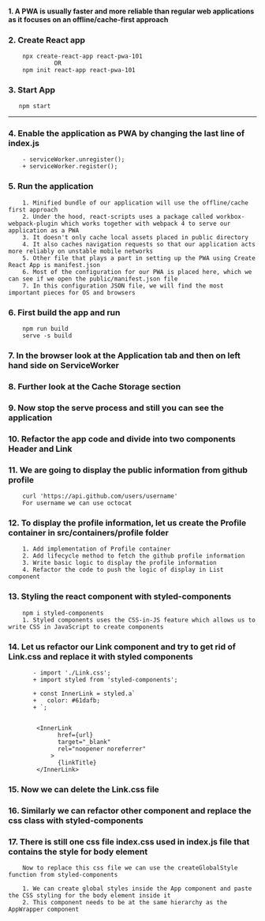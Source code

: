 #### 1. A PWA is usually faster and more reliable than regular web applications as it focuses on an offline/cache-first approach 

### 2. Create React app
        npx create-react-app react-pwa-101
                 OR
        npm init react-app react-pwa-101
        
### 3. Start App 
       npm start

-------
### 4. Enable the application as PWA by changing the last line of index.js
        - serviceWorker.unregister();
        + serviceWorker.register();
        
### 5. Run the application
        1. Minified bundle of our application will use the offline/cache first approach
        2. Under the hood, react-scripts uses a package called workbox-webpack-plugin which works together with webpack 4 to serve our application as a PWA
        3. It doesn't only cache local assets placed in public directory
        4. It also caches navigation requests so that our application acts more reliably on unstable mobile networks
        5. Other file that plays a part in setting up the PWA using Create React App is manifest.json
        6. Most of the configuration for our PWA is placed here, which we can see if we open the public/manifest.json file
        7. In this configuration JSON file, we will find the most important pieces for OS and browsers

 
### 6. First build the app and run
        npm run build
        serve -s build
        
### 7. In the browser look at the Application tab and then on left hand side on ServiceWorker
### 8. Further look at the Cache Storage section

### 9. Now stop the serve process and still you can see the application 

### 10. Refactor the app code and divide into two components Header and Link

### 11. We are going to display the public information from github profile
        curl 'https://api.github.com/users/username'
        For username we can use octocat
        
### 12. To display the profile information, let us create the Profile container in src/containers/profile folder
        1. Add implementation of Profile container
        2. Add lifecycle method to fetch the github profile information
        3. Write basic logic to display the profile information
        4. Refactor the code to push the logic of display in List component

### 13. Styling the react component with styled-components
        npm i styled-components
        1. Styled components uses the CSS-in-JS feature which allows us to write CSS in JavaScript to create components
        
### 14. Let us refactor our Link component and try to get rid of Link.css and replace it with styled components
           - import './Link.css';
           + import styled from 'styled-components';
            
           + const InnerLink = styled.a`
           +   color: #61dafb;
           + `;

            
            <InnerLink
                  href={url}
                  target="_blank"
                  rel="noopener noreferrer"
                >
                  {linkTitle}
            </InnerLink>

### 15. Now we can delete the Link.css file

### 16. Similarly we can refactor other component and replace the css class with styled-components

### 17. There is still one css file index.css used in index.js file that contains the style for body element
        Now to replace this css file we can use the createGlobalStyle function from styled-components 
        
        1. We can create global styles inside the App component and paste the CSS styling for the body element inside it
        2. This component needs to be at the same hierarchy as the AppWrapper component
        
